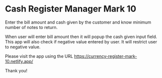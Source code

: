 # Cash Register Manager Mark 10

Enter the bill amount and cash given by the customer and know minimum number of notes to return.

When user will enter bill amount then it will popup the cash given input field. This app will also check if negative value entered by user. It will restrict user to negative value.


Please visit the app using the URL https://currency-register-mark-10.netlify.app/


Thank you!